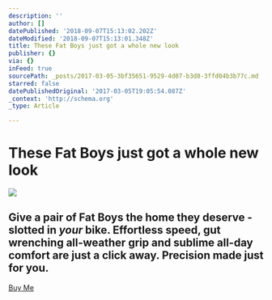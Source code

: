 ```yaml
---
description: ''
author: []
datePublished: '2018-09-07T15:13:02.202Z'
dateModified: '2018-09-07T15:13:01.348Z'
title: These Fat Boys just got a whole new look
publisher: {}
via: {}
inFeed: true
sourcePath: _posts/2017-03-05-3bf35651-9529-4d07-b3d8-3ffd04b3b77c.md
starred: false
datePublishedOriginal: '2017-03-05T19:05:54.087Z'
_context: 'http://schema.org'
_type: Article

---
```

# These Fat Boys just got a whole new look
![](https://the-grid-user-content.s3-us-west-2.amazonaws.com/60871258-9cbe-425d-9c4b-e4ebe718976c.jpg)

## Give a pair of Fat Boys the home they deserve - slotted in _your_ bike. Effortless speed, gut wrenching all-weather grip and sublime all-day comfort are just a click away. Precision made just for you.
[Buy Me][0]

[0]: http://ridefullgas.com/dm8